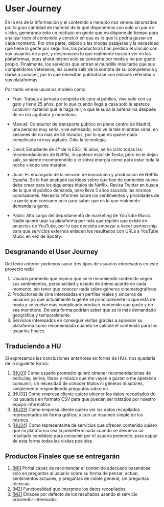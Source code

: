 # User Journey

En la era de la información y el contenido a menudo nos vemos abrumados por la gran cantidad de material de la que disponemos con solo un par de clicks, generando esto un rechazo en gente que no dispone de tiempo para analizar todo el contenido y concluir en que es lo que le podría gustar en cada momento. Por otra parte, debido a las modas pasajeras y la necesidad que tiene la gente por seguirlas, las productoras han perdido el vínculo con sus usuarios de a pie, y desconocen lo que realmente buscan ver en las plataformas, pues ahora mismo solo se consume por moda y no por gusto propio. Finalmente, los servicios que entran al mundillo más tarde que sus competidores veteranos, les cuesta salir de la sombra de su competencia y darse a conocer, por lo que necesitan publicitarse con enlaces referidos a sus plataformas.

Por tanto vemos usuarios modelo como:

- Fran: Trabaja a jornada completa de cara al público, vive solo con su gato y tiene 25 años, por lo que cuando llega a casa solo le apetece consumir material que le haga reír, o que le suba la adrenalina después de un día agotador y monótono. 

- Manuel: Conductor de transporte público en pleno centro de Madrid, una persona muy seria, vive estresado, solo ve la tele mientras cena, en sesiones de no más de 50 minutos, por lo que no quiere nada complicado ni muy agitado. Odia la tecnología.

- David: Estudiante de 4º de la ESO, 16 años, se ha visto todas las recomendaciones de Netflix, le apetece estar de fiesta, pero no le dejan salir, se siente incomprendido y le sobra energía como para estar toda la noche viendo una maratón.

- Juan: Es encargado de la sección de innovación y producción de Netflix España. Se le han acabado las ideas sobre que tipo de contenido nuevo debe crear para los siguientes títulos de Netflix. Revisa Twitter en busca de lo que el público demanda, pero lleva 5 años sacando las mismas conclusiones. Necesita informes sobre los sentimientos y prioridades de la gente que consume ocio para saber que es lo que realmente demanda la gente.

- Pablo: Alto cargo del departamento de marketing de YouTube Music. Nadie quiere usar su plataforma por más que repiten que existe en anuncios de YouTube, por lo que necesita empezar a hacer partnership para que servicios externos enlacen los resultados con URLs a YouTube Music en vez de Spotify.

## Desgranando el User Journey

Del texto anterior podemos sacar tres tipos de usuarios interesados en este proyecto web:

1. Usuario promedio que espera que se le recomiende contenido según sus sentimientos, personalidad y estado de ánimo acorde en cada momento, sin tener que conocer nada sobre géneros cinematográficos.
2. Productoras de cine interesadas en perfiles reales y sinceros de usuarios ya que actualmente la gente ve principalmente lo que está de moda y se vuelve más complicado producir contenido que guste y no sea monótono. De esta forma podrían saber que es lo más demandado geográfica y temporalmente.
3. Servicios interesados en conseguir visitas gracias a aparecer su plataforma como recomendada cuando se calcule el contenido para los usuarios finales.

## Traduciendo a HU

Si expresamos las conclusiones anteriores en forma de HUs, nos quedaría de la siguiente forma: 

1. [[HU01]]((https://github.com/migueorg/SearchCulture/issues/2)) Como usuario promedio quiero obtener recomendaciones de películas, series, libros y música que me vayan a gustar o me apetezca consumir, sin necesidad de conocer títulos ni géneros ni autores, simplemente respondiendo preguntas sobre mi.
2. [[HU02]](https://github.com/migueorg/SearchCulture/issues/3) Como empresa cliente quiero obtener los datos recopilados de los usuarios en formato CSV para que puedan ser tratados por nuestro equipo informático
3. [[HU03]](https://github.com/migueorg/SearchCulture/issues/4) Como empresa cliente quiero ver los datos recopilados representados de forma gráfica, y con un resumen simple de los mismos.
4. [[HU04]](https://github.com/migueorg/SearchCulture/issues/5) Como representante de servicios que ofrecen contenido quiero que mi plataforma sea la predeterminada cuando se devuelva un resultado candidato para consumir por el usuario promedio, para captar de esta forma todas las visitas posibles.

## Productos Finales que se entregarán

1. [[M1]](https://github.com/migueorg/SearchCulture/milestone/1) Portal capaz de recomendar el contenido adecuado basandose solo en preguntas al usuario sobre su forma de pensar, actuar, sentimientos actuales, y preguntas de índole general, sin preguntas técnicas.
2. [[M2]](https://github.com/migueorg/SearchCulture/milestone/5) Funcionalidad que interprete los datos recopilados.
3. [[M3]](https://github.com/migueorg/SearchCulture/milestone/4) Enlaces por defecto de los resultados usando el servicio proveedor interesado.
